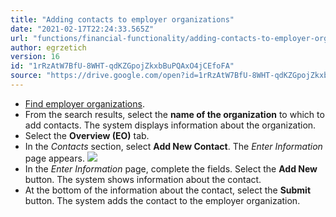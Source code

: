 ```yaml
---
title: "Adding contacts to employer organizations"
date: "2021-02-17T22:24:33.565Z"
url: "functions/financial-functionality/adding-contacts-to-employer-organizations.html"
author: egrzetich
version: 16
id: "1rRzAtW7BfU-8WHT-qdKZGpojZkxbBuPQAxO4jCEfoFA"
source: "https://drive.google.com/open?id=1rRzAtW7BfU-8WHT-qdKZGpojZkxbBuPQAxO4jCEfoFA"
---
```

* [Find employer organizations](finding-employer-organizations.html).
* From the search results, select the <strong>name of the organization</strong> to which to add contacts. The system displays information about the organization.
* Select the <strong>Overview (EO)</strong> tab.
* In the <em>Contacts</em> section, select <strong>Add New Contact</strong>. The <em>Enter Information</em> page appears.  ![](adding-contacts-to-employer-organizations.images/image1.png)
* In the <em>Enter Information</em> page, complete the fields. Select the <strong>Add New</strong> button. The system shows information about the contact.
* At the bottom of the information about the contact, select the <strong>Submit</strong> button. The system adds the contact to the employer organization.

